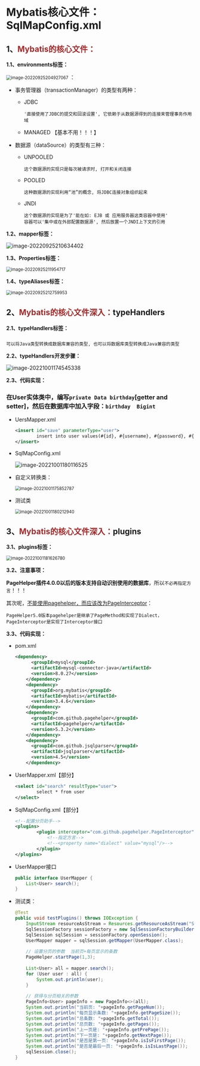 # Mybatis核心文件：SqlMapConfig.xml

## 1、<span style="color:brown">Mybatis的核心文件：</span>

**1.1、environments标签：**

<img src="https://raw.githubusercontent.com/root-bine/image/main/Typora-image/environments%E6%A0%87%E7%AD%BE.png" alt="image-20220925204927067" style="zoom:80%;" />

<!--详解-->：

- 事务管理器（transactionManager）的类型有两种：

  - JDBC

    ```apl
    '直接使用了JDBC的提交和回滚设置', 它依赖于从数据源得到的连接来管理事务作用域
    ```

  - MANAGED 【基本不用！！！】

    

- 数据源（dataSource）的类型有三种：

  - UNPOOLED

    ```apl
    这个数据源的实现只是每次被请求时, 打开和关闭连接
    ```

  - POOLED

    ```apl
    这种数据源的实现利用“池”的概念, 将JDBC连接对象组织起来
    ```

  - JNDI

    ```apl
    这个数据源的实现是为了'能在如: EJB 或 应用服务器这类容器中使用'
    容器可以'集中或在外部配置数据源', 然后放置一个JNDI上下文的引用
    ```

**1.2、mapper标签：**

![image-20220925210634402](https://raw.githubusercontent.com/root-bine/image/main/Typora-image/mapper%E6%A0%87%E7%AD%BE.png)

**1.3、Properties标签：**

<img src="https://raw.githubusercontent.com/root-bine/image/main/Typora-image/Properties%E6%A0%87%E7%AD%BE%E7%9A%84%E4%BD%BF%E7%94%A8.png" alt="image-20220925211954717" style="zoom:80%;" />

**1.4、typeAliases标签：**

<img src="https://raw.githubusercontent.com/root-bine/image/main/Typora-image/typeAliases%E6%A0%87%E7%AD%BE%E8%AF%A6%E8%A7%A3.png" alt="image-20220925212759953" style="zoom:80%;" />



##  2、<span style="color:brown">Mybatis的核心文件深入：</span>typeHandlers

**2.1、typeHandlers标签：**

### <!--'类型处理器', 将获取的值以合适的方式转换成 Java 类型, 架起"数据库类型与Java类型一一映射的桥梁"-->

```apl
可以将Java类型转换成数据库兼容的类型, 也可以将数据库类型转换成Java兼容的类型
```

**2.2、typeHandlers开发步骤：**

![image-20221001174545338](https://raw.githubusercontent.com/root-bine/image/main/Typora-image/typeHandlers%E4%BD%BF%E7%94%A8%E6%AD%A5%E9%AA%A4.png)

**2.3、代码实现：**

### 在User实体类中，编写`private Data birthday`[getter and setter]，然后在数据库中加入字段：`birthday  Bigint`

- UersMapper.xml

  ```xml
  <insert id="save" parameterType="user">
          insert into user values(#{id}, #{username}, #{password}, #{birthday})
  </insert>
  ```

- SqlMapConfig.xml

  ![image-20221001180116525](https://raw.githubusercontent.com/root-bine/image/main/Typora-image/typeHandlers%E4%B9%8B%E6%A0%B8%E5%BF%83%E9%85%8D%E7%BD%AE.png)

- 自定义转换类：

  <img src="https://raw.githubusercontent.com/root-bine/image/main/Typora-image/typeHandler%E7%9A%84%E8%87%AA%E5%AE%9A%E4%B9%89%E8%BD%AC%E6%8D%A2%E5%99%A8%E5%AE%9E%E7%8E%B0.png" alt="image-20221001175852787" style="zoom:80%;" />

- 测试类

  <img src="https://raw.githubusercontent.com/root-bine/image/main/Typora-image/typeHandlers%E4%B9%8B%E6%B5%8B%E8%AF%95%E7%B1%BB.png" alt="image-20221001180212940" style="zoom:80%;" />



## 3、<span style="color:brown">Mybatis的核心文件深入：</span>plugins

**3.1、plugins标签：**

<img src="https://raw.githubusercontent.com/root-bine/image/main/Typora-image/plugins%E6%A0%87%E7%AD%BE.png" alt="image-20221001181626780" style="zoom:80%;" />

**3.2、注意事项：**

**PageHelper插件4.0.0以后的版本支持自动识别使用的数据库**，所以`不必再指定方言`！！！

其次呢，<u>不能使用pagehelper，而应该改为PageInterceptor</u>：

```apl
PageHelper5.0版本pagehelper是继承了PageMethod和实现了Dialect，PageInterceptor是实现了Interceptor接口
```

**3.3、代码实现：**

- pom.xml

  ```xml
  <dependency>
        <groupId>mysql</groupId>
        <artifactId>mysql-connector-java</artifactId>
        <version>8.0.27</version>
      </dependency>
      <dependency>
        <groupId>org.mybatis</groupId>
        <artifactId>mybatis</artifactId>
        <version>3.4.6</version>
      </dependency>
      <dependency>
        <groupId>com.github.pagehelper</groupId>
        <artifactId>pagehelper</artifactId>
        <version>5.3.2</version>
      </dependency>
      <dependency>
        <groupId>com.github.jsqlparser</groupId>
        <artifactId>jsqlparser</artifactId>
        <version>4.5</version>
      </dependency>
  ```

- UserMapper.xml【部分】

  ```xml
  <select id="search" resultType="user">
          select * from user
  </select>
  ```

- SqlMapConfig.xml【部分】

  ```xml
  <!--配置分页助手-->
  <plugins>
          <plugin interceptor="com.github.pagehelper.PageInterceptor">
              <!--指定方言-->
              <!--<property name="dialect" value="mysql"/>-->
          </plugin>
  </plugins>
  ```

- UserMapper接口

  ```java
  public interface UserMapper {
      List<User> search();
  }
  ```

- 测试类：

  ```java
  @Test
  public void testPlugins() throws IOException {
      InputStream resourceAsStream = Resources.getResourceAsStream("SqlMapConfig.xml");
      SqlSessionFactory sessionFactory = new SqlSessionFactoryBuilder().build(resourceAsStream);
      SqlSession sqlSession = sessionFactory.openSession();
      UserMapper mapper = sqlSession.getMapper(UserMapper.class);
      
      // 设置分页的参数  当前页+每页显示的条数
      PageHelper.startPage(1,3);
      
      List<User> all = mapper.search();
      for (User user : all) {
          System.out.println(user);
      }
      
      // 获得与分页相关的参数
      PageInfo<User> pageInfo = new PageInfo<>(all);
      System.out.println("当前页: "+pageInfo.getPageNum());
      System.out.println("每页显示条数: "+pageInfo.getPageSize());
      System.out.println("总条数: "+pageInfo.getTotal());
      System.out.println("总页数: "+pageInfo.getPages());
      System.out.println("上一页是: "+pageInfo.getPrePage());
      System.out.println("下一页是: "+pageInfo.getNextPage());
      System.out.println("是否是第一页: "+pageInfo.isIsFirstPage());
      System.out.println("是否是最后一页: "+pageInfo.isIsLastPage());
      sqlSession.close();
  }
  ```

